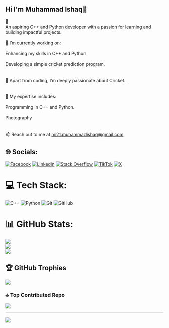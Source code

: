  ## Hi I'm Muhammad Ishaq👋
👋<br>An aspiring C++ and Python developer with a passion for learning and building impactful projects.<br><br>🌟 I’m currently working on:<br><br>Enhancing my skills in C++ and Python<br><br>Developing a simple cricket prediction program.<br><br><br>🏏 Apart from coding, I’m deeply passionate about Cricket.<br><br><br>💼 My expertise includes:<br><br>Programming in C++ and Python.<br><br>Photography<br><br><br>📫 Reach out to me at mi21.muhammadishaq@gmail.com


## 🌐 Socials:
[![Facebook](https://img.shields.io/badge/Facebook-%231877F2.svg?logo=Facebook&logoColor=white)](https://facebook.com/IshaqShamraiz) [![LinkedIn](https://img.shields.io/badge/LinkedIn-%230077B5.svg?logo=linkedin&logoColor=white)](https://linkedin.com/in/ishaq-shamraiz) [![Stack Overflow](https://img.shields.io/badge/-Stackoverflow-FE7A16?logo=stack-overflow&logoColor=white)](https://stackoverflow.com/users/https://stackoverflow.com/users/28964624/ishaq-shamraiz?tab=profile) [![TikTok](https://img.shields.io/badge/TikTok-%23000000.svg?logo=TikTok&logoColor=white)](https://tiktok.com/@@ishaq.shamraiz) 
[![X](https://img.shields.io/badge/X-black.svg?logo=X&logoColor=white)](https://x.com/@IshaqShamraiz)

# 💻 Tech Stack:
![C++](https://img.shields.io/badge/c++-%2300599C.svg?style=for-the-badge&logo=c%2B%2B&logoColor=white) ![Python](https://img.shields.io/badge/python-3670A0?style=for-the-badge&logo=python&logoColor=ffdd54) ![Git](https://img.shields.io/badge/git-%23F05033.svg?style=for-the-badge&logo=git&logoColor=white) ![GitHub](https://img.shields.io/badge/github-%23121011.svg?style=for-the-badge&logo=github&logoColor=white)
# 📊 GitHub Stats:
![](https://github-readme-stats.vercel.app/api?username=ishaq183&theme=aura&hide_border=false&include_all_commits=true&count_private=true)<br/>
![](https://github-readme-streak-stats.herokuapp.com/?user=ishaq183&theme=aura&hide_border=false)<br/>
![](https://github-readme-stats.vercel.app/api/top-langs/?username=ishaq183&theme=aura&hide_border=false&include_all_commits=true&count_private=true&layout=compact)

## 🏆 GitHub Trophies
![](https://github-profile-trophy.vercel.app/?username=ishaq183&theme=dark&no-frame=false&no-bg=true&margin-w=4)

### 🔝 Top Contributed Repo
![](https://github-contributor-stats.vercel.app/api?username=ishaq183&limit=5&theme=calm_pink&combine_all_yearly_contributions=true)

---
[![](https://visitcount.itsvg.in/api?id=ishaq183&icon=0&color=4)](https://visitcount.itsvg.in)

<!-- Proudly created with GPRM ( https://gprm.itsvg.in ) -->
